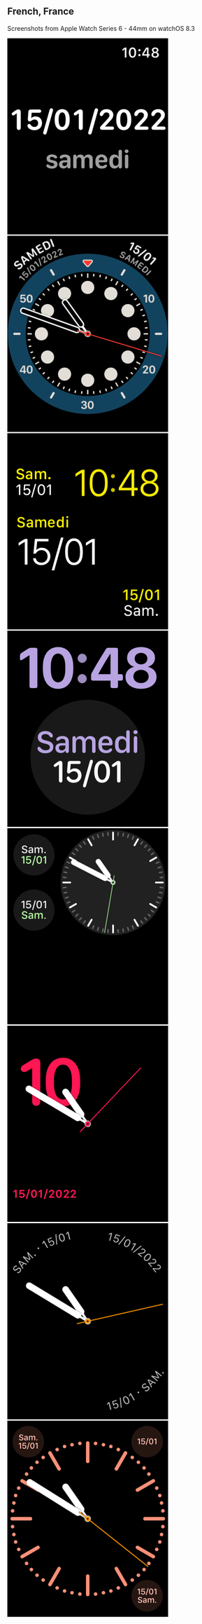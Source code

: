 ## French, France

Screenshots from
Apple Watch Series 6 - 44mm
on watchOS 8.3

![app](0_app.png)
![Count Up](1_Count_Up.png)
![Modular](2_Modular.png)
![X-Large](3_X-Large.png)
![Modular Compact](4_Modular_Compact.png)
![Numerals](5_Numerals.png)
![Simple](6_Simple.png)
![Color](7_Color.png)
